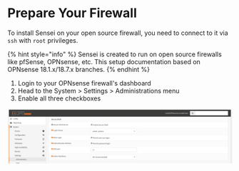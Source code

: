 # Prepare Your Firewall

To install Sensei on your open source firewall, you need to connect to it via `ssh` with `root` privileges.

{% hint style="info" %}
Sensei is created to run on open source firewalls like pfSense, OPNsense, etc. This setup documentation based on OPNsense 18.1.x/18.7.x branches.
{% endhint %}

1. Login to your OPNsense firewall's dashboard
2. Head to the System &gt; Settings &gt; Administrations menu
3. Enable all three checkboxes 

![](../.gitbook/assets/opnsense-admin-secure-shell-settings.png)



